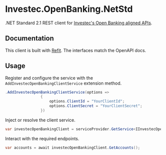 # Investec.OpenBanking.NetStd
.NET Standard 2.1 REST client for [Investec's Open Banking aligned APIs](https://developer.investec.com/programmable-banking/#open-api).

## Documentation
This client is built with [Refit](https://github.com/reactiveui/refit). The interfaces match the OpenAPI docs.

## Usage
Register and configure the service with the `AddInvestecOpenBankingClientService` extension method.
```c#
.AddInvestecOpenBankingClientService(options =>
                {
                    options.ClientId = "YourClientId";
                    options.ClientSecret = "YourClientSecret";
                })
```

Inject or resolve the client service.
```c#
var investecOpenBankingClient = serviceProvider.GetService<IInvestecOpenBankingClient>();
```

Interact with the required endpoints.
```c#
var accounts = await investecOpenBankingClient.GetAccounts();
```
